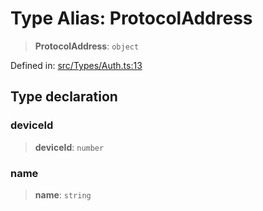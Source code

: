 # Type Alias: ProtocolAddress

> **ProtocolAddress**: `object`

Defined in: [src/Types/Auth.ts:13](https://github.com/Fokusdotid/Baileys/blob/b457796e9982984bfe7323cdd6fea8bc613c4ed0/src/Types/Auth.ts#L13)

## Type declaration

### deviceId

> **deviceId**: `number`

### name

> **name**: `string`
